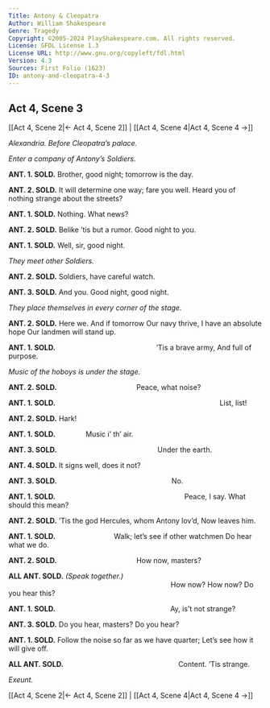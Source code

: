 ```yaml
---
Title: Antony & Cleopatra
Author: William Shakespeare
Genre: Tragedy
Copyright: ©2005-2024 PlayShakespeare.com. All rights reserved.
License: GFDL License 1.3
License URL: http://www.gnu.org/copyleft/fdl.html
Version: 4.3
Sources: First Folio (1623)
ID: antony-and-cleopatra-4-3
---
```


## Act 4, Scene 3
[[Act 4, Scene 2|← Act 4, Scene 2]] | [[Act 4, Scene 4|Act 4, Scene 4 →]]

*Alexandria. Before Cleopatra’s palace.*

*Enter a company of Antony’s Soldiers.*

**ANT. 1. SOLD.**
Brother, good night; tomorrow is the day.

**ANT. 2. SOLD.**
It will determine one way; fare you well.
Heard you of nothing strange about the streets?

**ANT. 1. SOLD.**
Nothing. What news?

**ANT. 2. SOLD.**
Belike ’tis but a rumor. Good night to you.

**ANT. 1. SOLD.**
Well, sir, good night.

*They meet other Soldiers.*

**ANT. 2. SOLD.**
Soldiers, have careful watch.

**ANT. 3. SOLD.**
And you. Good night, good night.

*They place themselves in every corner of the stage.*

**ANT. 2. SOLD.**
Here we. And if tomorrow
Our navy thrive, I have an absolute hope
Our landmen will stand up.

**ANT. 1. SOLD.**
              ’Tis a brave army,
And full of purpose.

*Music of the hoboys is under the stage.*

**ANT. 2. SOLD.**
           Peace, what noise?

**ANT. 1. SOLD.**
                       List, list!

**ANT. 2. SOLD.**
Hark!

**ANT. 1. SOLD.**
    Music i’ th’ air.

**ANT. 3. SOLD.**
              Under the earth.

**ANT. 4. SOLD.**
It signs well, does it not?

**ANT. 3. SOLD.**
                No.

**ANT. 1. SOLD.**
                  Peace, I say.
What should this mean?

**ANT. 2. SOLD.**
’Tis the god Hercules, whom Antony lov’d,
Now leaves him.

**ANT. 1. SOLD.**
        Walk; let’s see if other watchmen
Do hear what we do.

**ANT. 2. SOLD.**
           How now, masters?

**ALL ANT. SOLD.**
*(Speak together.)*
                       How now?
How now? Do you hear this?

**ANT. 1. SOLD.**
                Ay, is’t not strange?

**ANT. 3. SOLD.**
Do you hear, masters? Do you hear?

**ANT. 1. SOLD.**
Follow the noise so far as we have quarter;
Let’s see how it will give off.

**ALL ANT. SOLD.**
                Content. ’Tis strange.

*Exeunt.*

[[Act 4, Scene 2|← Act 4, Scene 2]] | [[Act 4, Scene 4|Act 4, Scene 4 →]]